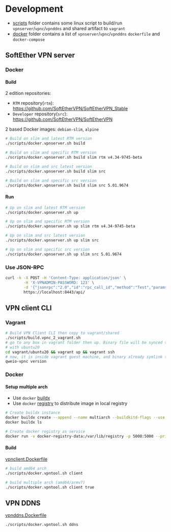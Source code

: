 # Development

- [scripts](./scripts) folder contains some linux script to build/run `vpnserver`/`vpnc`/`vpnddns` and shared artifact to `vagrant`
- [docker](./docker) folder contains a list of `vpnserver`/`vpnc`/`vpnddns` `dockerfile` and `docker-compose`

## SoftEther VPN server

### Docker

#### Build

2 edition repositories:

- `RTM` repository(`rtm`): https://github.com/SoftEtherVPN/SoftEtherVPN_Stable
- `Developer` repository(`src`): https://github.com/SoftEtherVPN/SoftEtherVPN

2 based Docker images: `debian-slim`, `alpine`

```bash
# Build on slim and latest RTM version 
./scripts/docker.vpnserver.sh build

# Build on slim and specific RTM version
./scripts/docker.vpnserver.sh build slim rtm v4.34-9745-beta

# Build on slim and src latest version
./scripts/docker.vpnserver.sh build slim src 

# Build on slim and specific src version
./scripts/docker.vpnserver.sh build slim src 5.01.9674
```

#### Run

```bash
# Up on slim and latest RTM version
./scripts/docker.vpnserver.sh up

# Up on slim and specific RTM version
./scripts/docker.vpnserver.sh up slim rtm v4.34-9745-beta

# Up on slim and src latest version
./scripts/docker.vpnserver.sh up slim src 

# Up on slim and specific src version
./scripts/docker.vpnserver.sh up slim src 5.01.9674
```

### Use JSON-RPC

```bash
curl -k -X POST -H 'Content-Type: application/json' \
        -H 'X-VPNADMIN-PASSWORD: 123' \
        -d '{"jsonrpc":"2.0","id":"rpc_call_id","method":"Test","params":{"IntValue_u32":0}}' \
        https://localhost:8443/api/
```

## VPN client CLI

### Vagrant

```bash
# Build VPN Client CLI then copy to vagrant/shared
./scripts/build.vpnc_2_vagrant.sh
# go to any box in vagrant folder then up. Binary file will be synced to /vagrant/qweio-vpnc
# with ubuntu20
cd vagrant/ubuntu20 && vagrant up && vagrant ssh
# now, it is inside vagrant guest machine, and binary already symlink to /usr/local/bin/qweio-vpnc  
qweio-vpnc version
```

### Docker

#### Setup multiple arch

- Use `docker` [buildx](https://github.com/docker/buildx/#installing)
- Use `docker` [registry](https://github.com/zero88/gh-registry) to distribute image in local registry

```bash
# Create buildx instance
docker buildx create --append --name multiarch --buildkitd-flags --use '--allow-insecure-entitlement security.insecure --allow-insecure-entitlement network.host'
docker buildx ls

# Create docker registry as service
docker run -v docker-registry-data:/var/lib/registry -p 5000:5000 --privileged --network host -d --restart always
```

#### Build

[vpnclient.Dockerfile](client/python/docker/vpnc.Dockerfile)

```bash
# build amd64 arch
./scripts/docker.vpntool.sh client

# build multiple arch (amd64/armv7)
./scripts/docker.vpntool.sh client true
```

## VPN DDNS

[vpnddns.Dockerfile](client/python/docker/vpnddns.Dockerfile)

```bash
./scripts/docker.vpntool.sh ddns
```
